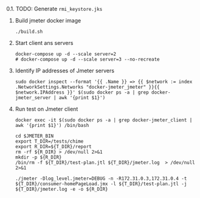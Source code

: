 0.1. TODO: Generate `rmi_keystore.jks`

1. Build jmeter docker image
    ```shell script
   ./build.sh
    ```

2. Start client ans servers
    ```shell script
   docker-compose up -d --scale server=2
   # docker-compose up -d --scale server=3 --no-recreate
    ```

3. Identify IP addresses of Jmeter servers
    ```shell script
   sudo docker inspect --format '{{ .Name }} => {{ $network := index .NetworkSettings.Networks "docker-jmeter_jmeter" }}{{ $network.IPAddress }}' $(sudo docker ps -a | grep docker-jmeter_server | awk '{print $1}')
    ```

4. Run test on Jmeter client
    ```shell script
   docker exec -it $(sudo docker ps -a | grep docker-jmeter_client | awk '{print $1}') /bin/bash
   
   cd $JMETER_BIN
   export T_DIR=/tests/chime
   export R_DIR=${T_DIR}/report
   rm -rf ${R_DIR} > /dev/null 2>&1
   mkdir -p ${R_DIR}
   /bin/rm -f ${T_DIR}/test-plan.jtl ${T_DIR}/jmeter.log  > /dev/null 2>&1
   
   ./jmeter -Dlog_level.jmeter=DEBUG -n -R172.31.0.3,172.31.0.4 -t ${T_DIR}/consumer-homePageLoad.jmx -l ${T_DIR}/test-plan.jtl -j ${T_DIR}/jmeter.log -e -o ${R_DIR}
    ```
